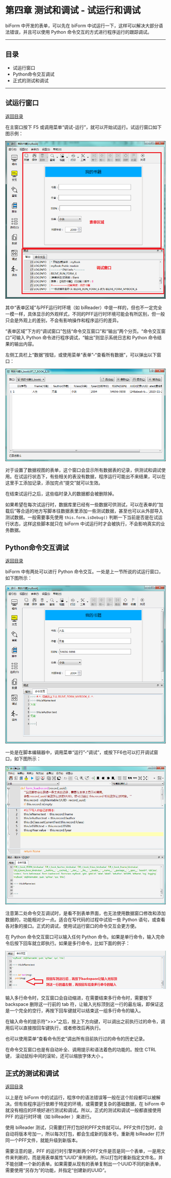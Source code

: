 # 第四章 测试和调试 - 试运行和调试

biForm 中开发的表单，可以先在 biForm 中试运行一下，这样可以解决大部分语法错误，并且可以使用 Python 命令交互的方式进行程序运行的跟踪调试。

---

<h2 id=category>目录</h2>

- 试运行窗口
- Python命令交互调试
- 正式的测试和调试

---

## 试运行窗口

[返回目录](#category)

在主窗口按下 F5 或调用菜单“调试-运行”，就可以开始试运行。试运行窗口如下图示例：

![run](4-2-01.png)

其中“表单区域”与PFF运行时环境（如 biReader）中是一样的，但也不一定完全一模一样，具体显示的外观样式，不同的PFF运行时环境可能会有所区别，但一般只会是外观上的差别，不会有影响操作和程序运行的差异。

“表单区域”下方的“调试窗口”包括“命令交互窗口”和“输出”两个分页。“命令交互窗口”可输入  Python 命令进行程序调试，“输出”则显示系统日志和 Python 命令结果的输出内容。

左侧工具栏上“数据”按钮，或使用菜单“表单”-“查看所有数据”，可以弹出以下窗口：

![data](4-2-02.png)

对于设置了数据视图的表单，这个窗口会显示所有数据表的记录，供测试和调试使用。在试运行状态下，有些相关的表没有数据，程序运行可能出不来结果，可以在这里手工添加记录，添加完点“提交”就可以生效。

在结束试运行之后，这些临时录入的数据都会被删除掉。

如果希望在每次试运行时，数据库里已经有一些数据可供测试，可以在表单的“加载后”等合适的地方写脚本往数据表里添加一些测试数据，甚至也可以从外部导入测试数据。一般需要事先使用 ```this.form.isDebug()``` 判断一下当前是否是在试运行状态，这样这些脚本就只在 biForm 中试运行时才会被执行，不会影响真实的业务数据。

## Python命令交互调试

[返回目录](#category)

biForm 中有两处可以进行 Python 命令交互。一处是上一节所说的试运行窗口，如下图所示：

![console](4-2-03.png)

一处是在脚本编辑器中，调用菜单“运行”-“调试”，或按下F6也可以打开调试窗口，如下图所示：

![console_script](4-2-04.png)

注意第二处命令交互调试时，是看不到表单界面，也无法使用数据窗口修改和添加数据的，功能相对少一点。适合在写代码的过程中试验一些 Python 语句，或查看各对象的接口。正式的调试，使用试运行窗口的命令交互会更方便。

在 Python 命令交互窗口可以输入任何 Python 命令。如果是单行命令，输入完命令后按下回车就立即执行。如果是多行命令，比如下面的例子：

![command](4-2-05.png)

输入多行命令时，交互窗口会自动缩进，在需要结束多行命令时，需要按下 backspace 删除这一行前的 tab 符，让输入光标顶到这一行的最左端，即保证这是一个完全的空行，再按下回车键就可以结束这一组多行命令的输入。

在输入命令的提示符“>>>”之后，按上下方向键，可以调出之前执行过的命令，调用后可以直接按回车键执行，或者修改后再执行。

也可以使用菜单“查看命令历史”调出所有目前执行过的命令的历史记录。

在命令交互窗口也是有自动补全、调用提示和语法着色的功能的。按住 CTRL 键， 滚动鼠标中间的滚轮，还可以缩放字体大小 。

## 正式的测试和调试

[返回目录](#category)

以上是在 biForm 中的试运行，程序中的语法错误等一般在这个阶段都可以被解决。但有些程序运行依赖于特定的环境，或需要更复杂的基础数据，在 biForm 中就没有相应的环境好进行测试和调试。所以，正式的测试和调试一般都直接使用 PFF 的运行时环境（如 biReader ）来进行。

使用 biReader 测试，只需要打开打包好的PFF文件就可以。PFF文件打包时，会自动将版本号加一，所以每次打包，都会生成新的版本号。重新用 biReader 打开同一个PFF文件，就能升级到新版本。

需要注意的是，PFF 的运行时引擎判断两个PFF文件是否是同一个表单，一是用文件来判断的，而是用表单属性“UUID”来判断的。所以打包时重新指定文件名，并不能创建一个新的表单。如果需要从现有的表单复制出一个UUID不同的新表单，需要使用“另存为”的功能，并指定“创建新的UUID”。
